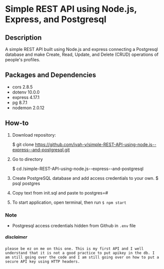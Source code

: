 # Simple REST API using Node.js, Express, and Postgresql

## Description

A simple REST API built using Node.js and express connecting a Postgresql database and make Create, Read, Update, and Delete (CRUD) operations of people's profiles. 

## Packages and Dependencies

- cors 2.8.5
- dotenv 10.0.0
- express 4.17.1
- pg 8.7.1
- nodemon 2.0.12

## How-to

1. Download repository: 

     $ git clone https://github.com/ivah-y/simple-REST-API-using-node.js--express--and-postgresql.git

2. Go to directory

    $ cd /simple-REST-API-using-node.js--express--and-postgresql

3. Create PostgreSQL database and add access credentials to your own.
    $ psql postgres

4. Copy text from init.sql and paste to postgres=# 

5. To start application, open terminal, then run `$ npm start`
 
### Note

- Postgresql access credentials hidden from Github in `.env` file


##### disclaimer
`please be ez on me on this one. This is my first API and I well understand that it is not a good practice to put apikey in the db. I am still going over the code and I am still going over on how to put a secure API key using HTTP headers.`